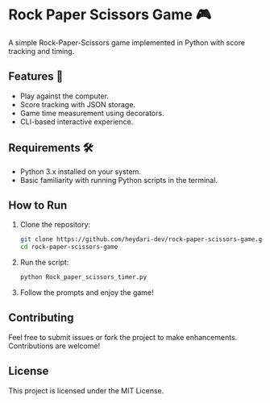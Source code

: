 # Rock Paper Scissors Game 🎮

A simple Rock-Paper-Scissors game implemented in Python with score tracking and timing.
## Features 🚀
- Play against the computer.
- Score tracking with JSON storage.
- Game time measurement using decorators.
- CLI-based interactive experience.

## Requirements 🛠
- Python 3.x installed on your system.
- Basic familiarity with running Python scripts in the terminal.

## How to Run

1. Clone the repository:

   ```bash
   git clone https://github.com/heydari-dev/rock-paper-scissors-game.git
   cd rock-paper-scissors-game

2. Run the script:
   
   ```bash
   python Rock_paper_scissors_timer.py
   
3. Follow the prompts and enjoy the game!

## Contributing

Feel free to submit issues or fork the project to make enhancements. Contributions are welcome!

## License

This project is licensed under the MIT License.

